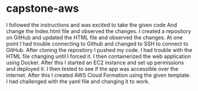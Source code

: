 # capstone-aws
I followed the instructions and was excited to take the given code 
And change the Index.html file and observed the changes.
I created a repository on GitHub and updated the HTML file and observed the changes.
At one point I had trouble connecting to Github and changed to SSH to connect to GitHub.
After cloning the repository I pushed my code.
I had trouble with the HTML file changing until I forced it. 
I then containerized the web application using Docker.
After this I started an EC2 instance and set up permissions and deployed it.
I then tested to see if the app was accessible over the internet.
After this I created AWS Cloud Formation using the given template.
I had challenged with the yaml file and changing it to work.
